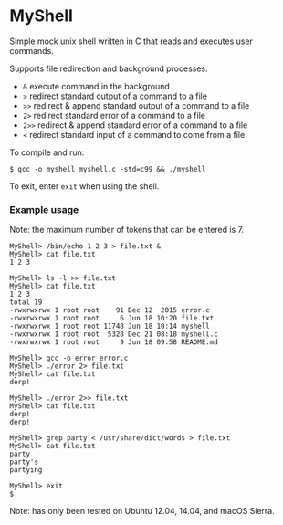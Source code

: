 # MyShell

Simple mock unix shell written in C that reads and executes user commands.

Supports file redirection and background processes:

* `&` execute command in the background
* `>` redirect standard output of a command to a file
* `>>` redirect & append standard output of a command to a file
* `2>` redirect standard error of a command to a file
* `2>>` redirect & append standard error of a command to a file
* `<` redirect standard input of a command to come from a file

To compile and run:

```
$ gcc -o myshell myshell.c -std=c99 && ./myshell
```

To exit, enter `exit` when using the shell.

### Example usage

Note: the maximum number of tokens that can be entered is 7.

```
MyShell> /bin/echo 1 2 3 > file.txt &
MyShell> cat file.txt
1 2 3
```
```
MyShell> ls -l >> file.txt
MyShell> cat file.txt
1 2 3
total 19
-rwxrwxrwx 1 root root    91 Dec 12  2015 error.c
-rwxrwxrwx 1 root root     6 Jun 18 10:20 file.txt
-rwxrwxrwx 1 root root 11748 Jun 18 10:14 myshell
-rwxrwxrwx 1 root root  5328 Dec 21 08:18 myshell.c
-rwxrwxrwx 1 root root     9 Jun 18 09:58 README.md
```
```
MyShell> gcc -o error error.c
MyShell> ./error 2> file.txt 
MyShell> cat file.txt
derp!
```
```
MyShell> ./error 2>> file.txt
MyShell> cat file.txt
derp!
derp!
```
```
MyShell> grep party < /usr/share/dict/words > file.txt
MyShell> cat file.txt
party
party's
partying
```
```
MyShell> exit
$ 
```

Note: has only been tested on Ubuntu 12.04, 14.04, and macOS Sierra.
